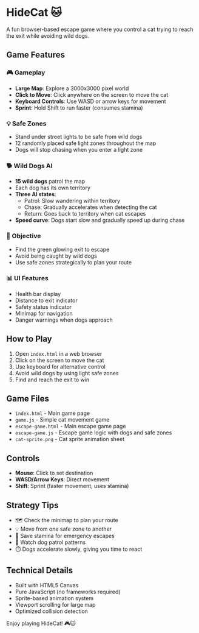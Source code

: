 # HideCat 🐱

A fun browser-based escape game where you control a cat trying to reach the exit while avoiding wild dogs.

## Game Features

### 🎮 Gameplay
- **Large Map**: Explore a 3000x3000 pixel world
- **Click to Move**: Click anywhere on the screen to move the cat
- **Keyboard Controls**: Use WASD or arrow keys for movement
- **Sprint**: Hold Shift to run faster (consumes stamina)

### 💡 Safe Zones
- Stand under street lights to be safe from wild dogs
- 12 randomly placed safe light zones throughout the map
- Dogs will stop chasing when you enter a light zone

### 🐕 Wild Dogs AI
- **15 wild dogs** patrol the map
- Each dog has its own territory
- **Three AI states**:
  - Patrol: Slow wandering within territory
  - Chase: Gradually accelerates when detecting the cat
  - Return: Goes back to territory when cat escapes
- **Speed curve**: Dogs start slow and gradually speed up during chase

### 🎯 Objective
- Find the green glowing exit to escape
- Avoid being caught by wild dogs
- Use safe zones strategically to plan your route

### 📊 UI Features
- Health bar display
- Distance to exit indicator
- Safety status indicator
- Minimap for navigation
- Danger warnings when dogs approach

## How to Play

1. Open `index.html` in a web browser
2. Click on the screen to move the cat
3. Use keyboard for alternative control
4. Avoid wild dogs by using light safe zones
5. Find and reach the exit to win

## Game Files

- `index.html` - Main game page
- `game.js` - Simple cat movement game
- `escape-game.html` - Main escape game page
- `escape-game.js` - Escape game logic with dogs and safe zones
- `cat-sprite.png` - Cat sprite animation sheet

## Controls

- **Mouse**: Click to set destination
- **WASD/Arrow Keys**: Direct movement
- **Shift**: Sprint (faster movement, uses stamina)

## Strategy Tips

- 🗺️ Check the minimap to plan your route
- 💡 Move from one safe zone to another
- 🏃 Save stamina for emergency escapes
- 👀 Watch dog patrol patterns
- ⏱️ Dogs accelerate slowly, giving you time to react

## Technical Details

- Built with HTML5 Canvas
- Pure JavaScript (no frameworks required)
- Sprite-based animation system
- Viewport scrolling for large map
- Optimized collision detection

Enjoy playing HideCat! 🎮🐱